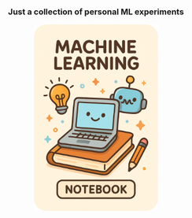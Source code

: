 <h3 align="center">Just a collection of personal ML experiments</h3>

<p align="center">
    <img src="Cover_Image.png" alt="Cover Image" width="50%">
</p>